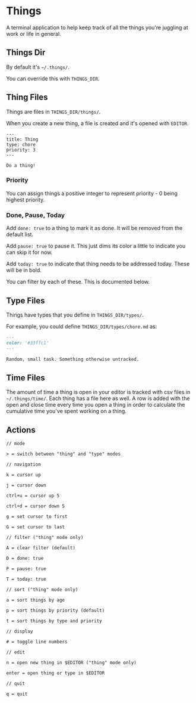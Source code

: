 # Things

A terminal application to help keep track of all the things you're juggling at
work or life in general.

## Things Dir

By default it's `~/.things/`.

You can override this with `THINGS_DIR`.

## Thing Files

Things are files in `THINGS_DIR/things/`.

When you create a new thing, a file is created and it's opened with `EDITOR`.

```
---
title: Thing
type: chore
priority: 3
---

Do a thing!
```

### Priority

You can assign things a positive integer to represent priority - 0 being highest
priority.

### Done, Pause, Today

Add `done: true` to a thing to mark it as done. It will be removed from the
default list.

Add `pause: true` to pause it. This just dims its color a little to indicate you
can skip it for now.

Add `today: true` to indicate that thing needs to be addressed today. These will
be in bold.

You can filter by each of these. This is documented below.

## Type Files

Things have types that you define in `THINGS_DIR/types/`.

For example, you could define `THINGS_DIR/types/chore.md` as:

```markdown
---
color: '#33ffc1'
---

Random, small task. Something otherwise untracked.
```

## Time Files

The amount of time a thing is open in your editor is tracked with csv files in
`~/.things/time/`. Each thing has a file here as well. A row is added with the
open and close time every time you open a thing in order to calculate the
cumulative time you've spent working on a thing.

## Actions

```
// mode

> = switch between "thing" and "type" modes

// navigation

k = cursor up

j = cursor down

ctrl+u = cursor up 5

ctrl+d = cursor down 5

g = set cursor to first

G = set cursor to last

// filter ("thing" mode only)

A = clear filter (default)

D = done: true

P = pause: true

T = today: true

// sort ("thing" mode only)

a = sort things by age

p = sort things by priority (default)

t = sort things by type and priority

// display

# = toggle line numbers

// edit

n = open new thing in $EDITOR ("thing" mode only)

enter = open thing or type in $EDITOR

// quit

q = quit
```
